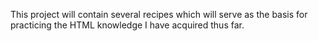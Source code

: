 This project will contain several recipes which will serve as the basis for practicing the HTML knowledge I have acquired thus far.
